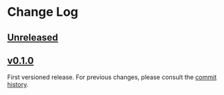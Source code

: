 # Change Log

## [Unreleased][unreleased]

## [v0.1.0][]

First versioned release. For previous changes, please consult the
[commit history](../../commits/master).

[unreleased]: ../../tree/develop
[v0.1.0]: ../../releases/tag/v0.1.0
[README]: README.md
